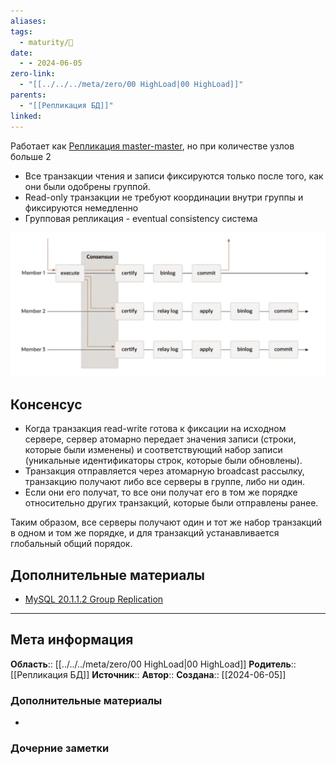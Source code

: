 ```yaml
---
aliases: 
tags:
  - maturity/🌱
date:
  - - 2024-06-05
zero-link:
  - "[[../../../meta/zero/00 HighLoad|00 HighLoad]]"
parents:
  - "[[Репликация БД]]"
linked:
---
```

Работает как [Репликация master-master](Репликация%20master-master.md), но при количестве узлов больше 2

- Все транзакции чтения и записи фиксируются только после того, как они были одобрены группой.
- Read-only транзакции не требуют координации внутри группы и фиксируются немедленно
- Групповая репликация - eventual consistency система

![](../../../meta/files/images/Pasted%20image%2020240605091036.png)

## Консенсус
- Когда транзакция read-write готова к фиксации на исходном сервере, сервер атомарно передает значения записи (строки, которые были изменены) и соответствующий набор записи (уникальные идентификаторы строк, которые были обновлены).
- Транзакция отправляется через атомарную broadcast рассылку, транзакцию получают либо все серверы в группе, либо ни один.  
- Если они его получат, то все они получат его в том же порядке относительно других транзакций, которые были отправлены ранее.

Таким образом, все серверы получают один и тот же набор транзакций в одном и том же порядке, и для транзакций устанавливается глобальный общий порядок.

## Дополнительные материалы
- [MySQL 20.1.1.2 Group Replication](https://dev.mysql.com/doc/refman/8.0/en/group-replication-summary.html)
***
## Мета информация
**Область**:: [[../../../meta/zero/00 HighLoad|00 HighLoad]]
**Родитель**:: [[Репликация БД]]
**Источник**:: 
**Автор**:: 
**Создана**:: [[2024-06-05]]
### Дополнительные материалы
- 
### Дочерние заметки
<!-- QueryToSerialize: LIST FROM [[]] WHERE contains(Родитель, this.file.link) or contains(parents, this.file.link) -->
